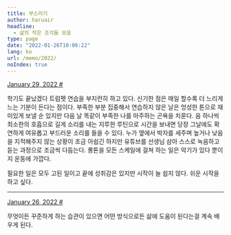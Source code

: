 ```yaml
---
title: 부스러기
author: haruair
headline:
  - 삶의 작은 조각들 모음
type: page
date: "2022-01-26T10:06:22"
lang: ko
url: /memo/2022/
noIndex: true
---
```


<!-- -->

<a class="memo-date" id="2022-01-29T12:31:18.722Z" href="#2022-01-29T12:31:18.722Z">January 29, 2022 #</a>

학기도 끝났겠다 트럼펫 연습을 부지런히 하고 있다. 신기한 점은 매일 할수록 더 느리게 느는 기분이 든다는 점이다. 부족한 부분 집중해서 연습하지 않은 날은 엉성한 톤으로 재미있게 보낼 순 있지만 다음 날 똑같이 부족한 나를 마주하는 곤욕을 치룬다. 음 하나씩 최소한의 호흡으로 길게 소리를 내는 지루한 루틴으로 시간을 보내면 당장 그날에도 확연하게 여유롭고 부드러운 소리를 들을 수 있다. 누가 옆에서 박자를 세주며 높거나 낮음을 지적해주지 않는 상황이 조금 아쉽긴 하지만 유튜브를 선생님 삼아 스스로 녹음하고 듣는 과정으로 조금씩 다듬는다. 롱톤을 모든 스케일에 걸쳐 하는 일은 악기가 있다 뿐이지 운동에 가깝다.

필요한 일은 모두 고된 일이고 끝에 성취감은 있지만 시작이 늘 쉽지 않다. 쉬운 시작을 하고 싶다.

<hr class="memo-divider" />

<a class="memo-date" id="2022-01-26T10:06:22" href="#2022-01-26T10:06:22">January 26, 2022 #</a>

무엇이든 꾸준하게 하는 습관이 있으면 어떤 방식으로든 삶에 도움이 된다는걸 계속 배우게 된다.
